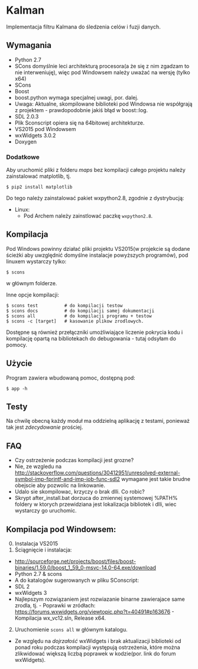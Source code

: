 # Kalman

Implementacja filtru Kalmana do śledzenia celów i fuzji danych.

## Wymagania

- Python 2.7
 - SCons domyślnie leci architekturą procesora(a że się z nim zgadzam to nie interweniuję), więc pod Windowsem należy uważać na wersję (tylko x64)
- SCons
- Boost
 - boost.python wymaga specjalnej uwagi, por. dalej.
 - Uwaga: Aktualne, skompilowane biblioteki pod Windowsa nie współgrają z projektem - prawdopodobnie jakiś błąd w boost::log.
- SDL 2.0.3
- Plik Sconscript opiera się na 64bitowej architekturze.
- VS2015 pod Windowsem
- wxWidgets 3.0.2
- Doxygen

### Dodatkowe
Aby uruchomić pliki z folderu _maps_ bez kompilacji całego projektu należy zainstalować matplotlib, tj.
```
$ pip2 install matplotlib
```
Do tego należy zainstalować pakiet wxpython2.8, zgodnie z dystrybucją:
- Linux:
  - Pod Archem należy zainstlować paczkę `wxpython2.8`.

## Kompilacja

Pod Windows powinny działać pliki projektu VS2015(w projekcie są dodane ścieżki aby uwzględnić domyślne instalacje powyższych programów), pod linuxem wystarczy tylko:
```
$ scons
```
w głównym folderze.

Inne opcje kompilacji:
```
$ scons test          # do kompilacji testow
$ scons docs          # do kompilacji samej dokumentacji
$ scons all           # do kompilacji programu + testow
$ scons -c [target]   # kasowanie plikow zrodlowych.
```
Dostępne są również przełączniki umożliwiające liczenie pokrycia kodu i kompilację opartą na bibliotekach do debugowania - tutaj odsyłam do pomocy.
## Użycie

Program zawiera wbudowaną pomoc, dostępną pod:
```
$ app -h
```

## Testy
Na chwilę obecną każdy moduł ma oddzielną aplikację z testami, ponieważ tak jest _zdecydowanie_ prościej.

## FAQ
- Czy ostrzeżenie podczas kompilacji jest grozne?
 - Nie, ze wzgledu na http://stackoverflow.com/questions/30412951/unresolved-external-symbol-imp-fprintf-and-imp-iob-func-sdl2 wymagane jest takie brudne obejscie aby pozwolic na linkowanie.
- Udalo sie skompilowac, krzyczy o brak dlli. Co robic?
 - Skrypt after_install.bat dorzuca do zmiennej systemowej %PATH% foldery w ktorych przewidziana jest lokalizacja bibliotek i dlli, wiec wystarczy go uruchomic.

## Kompilacja pod Windowsem:
0. Instalacja VS2015
1. Ściągnięcie i instalacja:
 - http://sourceforge.net/projects/boost/files/boost-binaries/1.59.0/boost_1_59_0-msvc-14.0-64.exe/download
 - Python 2.7 & scons
 - A do katalogów sugerowanych w pliku SConscript:
  - SDL 2
  - wxWidgets 3
   - Najlepszym rozwiązaniem jest rozwiazanie binarne zawierajace same zrodla, tj.
    - Poprawki w zródłach: https://forums.wxwidgets.org/viewtopic.php?t=40491#p163676
    - Kompilacja wx_vc12.sln, Release x64.
2. Uruchomienie `scons all` w głównym katalogu.
 - Ze względu na _dojrzałość_ wxWidgets i brak aktualizacji biblioteki od ponad roku podczas kompilacji występują ostrzeżenia, które można zlikwidować większą liczbą poprawek w kodzie(por. link do forum wxWidgets).
